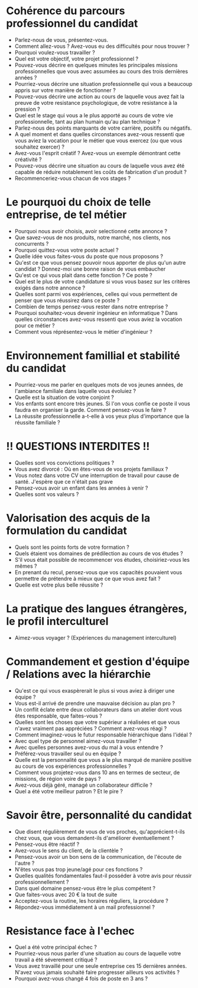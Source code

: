 Cohérence du parcours professionnel du candidat
===============================================

- Parlez-nous de vous, présentez-vous.
- Comment allez-vous ? Avez-vous eu des difficultés pour nous trouver ?
- Pourquoi voulez-vous travailler ?
- Quel est votre objectif, votre projet professionnel ?
- Pouvez-vous décrire en quelques minutes les principales missions
  professionnelles que vous avec assumées au cours des trois dernières
  années ?
- Pourriez-vous décrire une situation professionnelle qui vous a
  beaucoup appris sur votre manière de fonctionner ?
- Pouvez-vous décrire une action au cours de laquelle vous avez fait la
  preuve de votre resistance psychologique, de votre resistance à la
  pression ?
- Quel est le stage qui vous a le plus apporté au cours de votre vie
  professionnelle, tant au plan humain qu'au plan technique ?
- Parlez-nous des points marquants de votre carrière, positifs ou
  négatifs.
- A quel moment et dans quelles circonstances avez-vous ressenti que
  vous aviez la vocation pour le métier que vous exercez (ou que vous
  souhaitez exercer) ?
- Avez-vous l'esprit créatif ? Avez-vous un exemple démontrant cette
  créativité ?
- Pouvez-vous décrire une situation au cours de laquelle vous avez été
  capable de réduire notablement les coûts de fabrication d'un produit ?
- Recommenceriez-vous chacun de vos stages ?

Le pourquoi du choix de telle entreprise, de tel métier
========================================================

- Pourquoi nous avoir choisis, avoir selectionné cette annonce ?
- Que savez-vous de nos produits, notre marché, nos clients, nos
  concurrents ?
- Pourquoi quittez-vous votre poste actuel ?
- Quelle idée vous faites-vous du poste que nous proposons ?
- Qu'est ce que vous pensez pouvoir nous apporter de plus qu'un autre
  candidat ? Donnez-moi une bonne raison de vous embaucher
- Qu'est ce qui vous plait dans cette fonction ? Ce poste ?
- Quel est le plus de votre candidature si vous vous basez sur les
  critères exigés dans notre annonce ?
- Quelles sont parmi vos expériences, celles qui vous permettent de
  penser que vous réussirez dans ce poste ?
- Combien de temps pensez-vous rester dans notre entreprise ?
- Pourquoi souhaitez-vous devenir ingénieur en informatique ? Dans
  quelles circonstances avez-vous ressenti que vous aviez la vocation
  pour ce métier ?
- Comment vous réprésentez-vous le métier d'ingénieur ?

Environnement famillial et stabilité du candidat
==================================================

- Pourriez-vous me parler en quelques mots de vos jeunes années, de
  l'ambiance familiale dans laquelle vous évoluiez ?
- Quelle est la situation de votre conjoint ?
- Vos enfants sont encore très jeunes. Si l'on vous confie ce poste il
  vous faudra en organiser la garde. Comment pensez-vous le faire ?
- La réussite professionnelle a-t-elle à vos yeux plus d'importance que
  la réussite familiale ?

!! QUESTIONS INTERDITES !!
===========================

- Quelles sont vos convictions politiques ?
- Vous avez divorcé : Où en êtes-vous de vos projets familiaux ?
- Vous notez dans votre CV une interruption de travail pour cause de
  santé. J'espère que ce n'était pas grave
- Pensez-vous avoir un enfant dans les années à venir ?
- Quelles sont vos valeurs ?

Valorisation des acquis de la formulation du candidat
======================================================

- Quels sont les points forts de votre formation ?
- Quels étaient vos domaines de prédilection au cours de vos études ?
- S'il vous était possible de recommencer vos études, choisiriez-vous
  les mêmes ?
- En prenant du recul, pensez-vous que vos capacités pouvaient vous
  permettre de prétendre à mieux que ce que vous avez fait ?
- Quelle est votre plus belle réussite ?

La pratique des langues étrangères, le profil interculturel
============================================================

- Aimez-vous voyager ? (Expériences du management interculturel)

Commandement et gestion d'équipe / Relations avec la hiérarchie
=================================================================

- Qu'est ce qui vous exaspèrerait le plus si vous aviez à diriger une
  équipe ?
- Vous est-il arrivé de prendre une mauvaise décision au plan pro ?
- Un conflit éclate entre deux collaborateurs dans un atelier dont vous
  êtes responsable, que faites-vous ?
- Quelles sont les choses que votre supérieur a réalisées et que vous
  n'avez vraiment pas appréciées ? Comment avez-vous réagi ?
- Comment imaginez-vous le futur responsable hiérarchique dans l'idéal ?
- Avec quel type de personnel aimez-vous travailler ?
- Avec quelles personnes avez-vous du mal à vous entendre ?
- Préférez-vous travailler seul ou en équipe ?
- Quelle est la personnalité que vous a le plus marqué de manière
  positive au cours de vos expériences professionnelles ?
- Comment vous projetez-vous dans 10 ans en termes de secteur, de
  missions, de région voire de pays ?
- Avez-vous déjà géré, managé un collaborateur difficile ?
- Quel a été votre meilleur patron ? Et le pire ?

Savoir être, personnalité du candidat
======================================

- Que disent régulièrement de vous de vos proches, qu'apprécient-t-ils
  chez vous, que vous demandent-ils d'améliorer éventuellement ?
- Pensez-vous être réactif ?
- Avez-vous le sens du client, de la clientèle ?
- Pensez-vous avoir un bon sens de la communication, de l'écoute de
  l'autre ?
- N'êtes vous pas trop jeune/agé pour ces fonctions ?
- Quelles qualités fondamentales faut-il posséder à votre avis pour
  réussir professionnellement ?
- Dans quel domaine pensez-vous être le plus compétent ?
- Que faites-vous avec 20 € la tout de suite
- Acceptez-vous la routine, les horaires réguliers, la procédure ?
- Répondez-vous immédiatement à un mail professionnel ?

Resistance face à l'echec
==========================

- Quel a été votre principal échec ?
- Pourriez-vous nous parler d'une situation au cours de laquelle votre
  travail a été séverement critiqué ?
- Vous avez travaillé pour une seule entreprise ces 15 dernières années.
  N'avez vous jamais souhaité faire progresser ailleurs vos activités ?
- Pourquoi avez-vous changé 4 fois de poste en 3 ans ?

